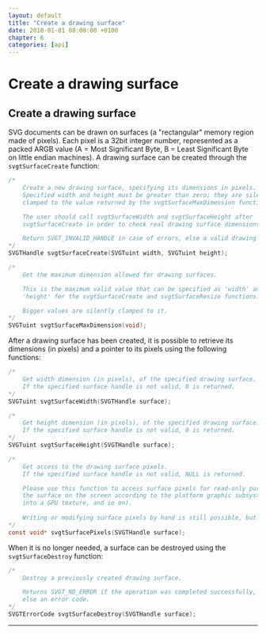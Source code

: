 ```yaml
---
layout: default
title: "Create a drawing surface"
date: 2018-01-01 08:00:00 +0100
chapter: 6
categories: [api]
---
```


# Create a drawing surface

## Create a drawing surface

SVG documents can be drawn on surfaces (a "rectangular" memory region made of pixels). Each pixel is a 32bit integer number, represented as a packed ARGB value (A = Most Significant Byte, B = Least Significant Byte on little endian machines). A drawing surface can be created through the `svgtSurfaceCreate` function:

```c
/*
    Create a new drawing surface, specifying its dimensions in pixels.
    Specified width and height must be greater than zero; they are silently
    clamped to the value returned by the svgtSurfaceMaxDimension function.

    The user should call svgtSurfaceWidth and svgtSurfaceHeight after
    svgtSurfaceCreate in order to check real drawing surface dimensions.

    Return SVGT_INVALID_HANDLE in case of errors, else a valid drawing surface handle.
*/
SVGTHandle svgtSurfaceCreate(SVGTuint width, SVGTuint height);
```

```c
/*
    Get the maximum dimension allowed for drawing surfaces.

    This is the maximum valid value that can be specified as 'width' and
    'height' for the svgtSurfaceCreate and svgtSurfaceResize functions.

    Bigger values are silently clamped to it.
*/
SVGTuint svgtSurfaceMaxDimension(void);
```

After a drawing surface has been created, it is possible to retrieve its dimensions (in pixels) and a pointer to its pixels using the following functions:

```c
/*
    Get width dimension (in pixels), of the specified drawing surface.
    If the specified surface handle is not valid, 0 is returned.
*/
SVGTuint svgtSurfaceWidth(SVGTHandle surface);
```

```c
/*
    Get height dimension (in pixels), of the specified drawing surface.
    If the specified surface handle is not valid, 0 is returned.
*/
SVGTuint svgtSurfaceHeight(SVGTHandle surface);
```

```c
/*
    Get access to the drawing surface pixels.
    If the specified surface handle is not valid, NULL is returned.

    Please use this function to access surface pixels for read-only purposes (e.g. blit
    the surface on the screen according to the platform graphic subsystem, upload pixels
    into a GPU texture, and so on).
    
    Writing or modifying surface pixels by hand is still possible, but NOT ADVISABLE.
*/
const void* svgtSurfacePixels(SVGTHandle surface);
```

When it is no longer needed, a surface can be destroyed using the `svgtSurfaceDestroy` function:

```c
/*
    Destroy a previously created drawing surface.

    Returns SVGT_NO_ERROR if the operation was completed successfully,
    else an error code.
*/
SVGTErrorCode svgtSurfaceDestroy(SVGTHandle surface);
```

---